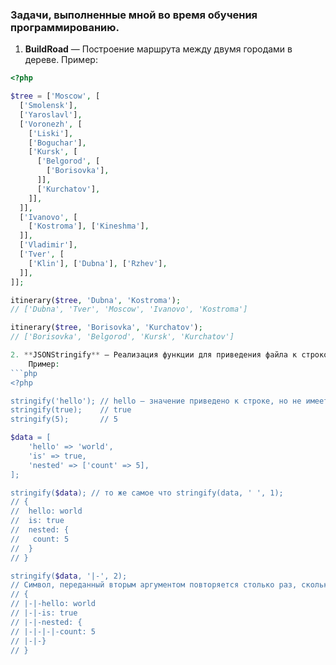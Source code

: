 ### Задачи, выполненные мной во время обучения программированию.
1. **BuildRoad** — Построение маршрута между двумя городами в дереве.
    Пример:
```php
<?php

$tree = ['Moscow', [
  ['Smolensk'],
  ['Yaroslavl'],
  ['Voronezh', [
    ['Liski'],
    ['Boguchar'],
    ['Kursk', [
      ['Belgorod', [
        ['Borisovka'],
      ]],
      ['Kurchatov'],
    ]],
  ]],
  ['Ivanovo', [
    ['Kostroma'], ['Kineshma'],
  ]],
  ['Vladimir'],
  ['Tver', [
    ['Klin'], ['Dubna'], ['Rzhev'],
  ]],
]];

itinerary($tree, 'Dubna', 'Kostroma');
// ['Dubna', 'Tver', 'Moscow', 'Ivanovo', 'Kostroma']

itinerary($tree, 'Borisovka', 'Kurchatov');
// ['Borisovka', 'Belgorod', 'Kursk', 'Kurchatov']

2. **JSONStringify** — Реализация функции для приведения файла к строковому значению с возможностью задать отступ для ключа.
    Пример:
```php
<?php

stringify('hello'); // hello – значение приведено к строке, но не имеет кавычек
stringify(true);    // true
stringify(5);       // 5

$data = [
    'hello' => 'world',
    'is' => true,
    'nested' => ['count' => 5],
];

stringify($data); // то же самое что stringify(data, ' ', 1);
// {
//  hello: world
//  is: true
//  nested: {
//   count: 5
//  }
// }

stringify($data, '|-', 2);
// Символ, переданный вторым аргументом повторяется столько раз, сколько указано третьим аргументом.
// {
// |-|-hello: world
// |-|-is: true
// |-|-nested: {
// |-|-|-|-count: 5
// |-|-}
// }